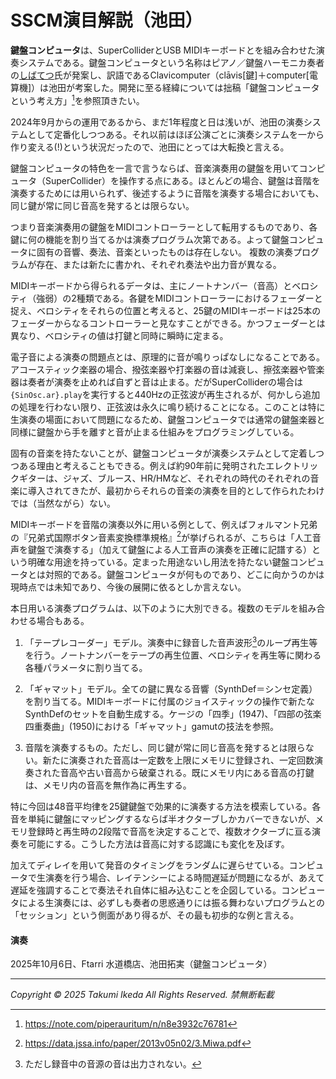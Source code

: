 # SSCM演目解説（池田）

**鍵盤コンピュータ**は、SuperColliderとUSB MIDIキーボードとを組み合わせた演奏システムである。鍵盤コンピュータという名称はピアノ／鍵盤ハーモニカ奏者の[しばてつ](https://shibatetsu.jp)氏が発案し、訳語であるClavicomputer（clāvis[鍵]＋computer[電算機]）は池田が考案した。開発に至る経緯については拙稿「鍵盤コンピュータという考え方」[^1]を参照頂きたい。

2024年9月からの運用であるから、まだ1年程度と日は浅いが、池田の演奏システムとして定番化しつつある。それ以前はほぼ公演ごとに演奏システムを一から作り変える(!)という状況だったので、池田にとっては大転換と言える。

鍵盤コンピュータの特色を一言で言うならば、音楽演奏用の鍵盤を用いてコンピュータ（SuperCollider）を操作する点にある。ほとんどの場合、鍵盤は音階を演奏するためには用いられず、後述するように音階を演奏する場合においても、同じ鍵が常に同じ音高を発するとは限らない。

つまり音楽演奏用の鍵盤をMIDIコントローラーとして転用するものであり、各鍵に何の機能を割り当てるかは演奏プログラム次第である。よって鍵盤コンピュータに固有の音響、奏法、音楽といったものは存在しない。 複数の演奏プログラムが存在、または新たに書かれ、それぞれ奏法や出力音が異なる。

MIDIキーボードから得られるデータは、主にノートナンバー（音高）とベロシティ（強弱）の2種類である。各鍵をMIDIコントローラーにおけるフェーダーと捉え、ベロシティをそれらの位置と考えると、25鍵のMIDIキーボードは25本のフェーダーからなるコントローラーと見なすことができる。かつフェーダーとは異なり、ベロシティの値は打鍵と同時に瞬時に定まる。

電子音による演奏の問題点とは、原理的に音が鳴りっぱなしになることである。アコースティック楽器の場合、撥弦楽器や打楽器の音は減衰し、擦弦楽器や管楽器は奏者が演奏を止めれば自ずと音は止まる。だがSuperColliderの場合は`{SinOsc.ar}.play`を実行すると440Hzの正弦波が再生されるが、何かしら追加の処理を行わない限り、正弦波は永久に鳴り続けることになる。このことは特に生演奏の場面において問題になるため、鍵盤コンピュータでは通常の鍵盤楽器と同様に鍵盤から手を離すと音が止まる仕組みをプログラミングしている。

固有の音楽を持たないことが、鍵盤コンピュータが演奏システムとして定着しつつある理由と考えることもできる。例えば約90年前に発明されたエレクトリックギターは、ジャズ、ブルース、HR/HMなど、それぞれの時代のそれぞれの音楽に導入されてきたが、最初からそれらの音楽の演奏を目的として作られたわけでは（当然ながら）ない。

MIDIキーボードを音階の演奏以外に用いる例として、例えばフォルマント兄弟の『兄弟式国際ボタン音素変換標準規格』[^2]が挙げられるが、こちらは「人工音声を鍵盤で演奏する」（加えて鍵盤による人工音声の演奏を正確に記譜する）という明確な用途を持っている。定まった用途ないし用法を持たない鍵盤コンピュータとは対照的である。鍵盤コンピュータが何ものであり、どこに向かうのかは現時点では未知であり、今後の展開に依るとしか言えない。

本日用いる演奏プログラムは、以下のように大別できる。複数のモデルを組み合わせる場合もある。

1. 「テープレコーダー」モデル。演奏中に録音した音声波形[^3]のループ再生等を行う。ノートナンバーをテープの再生位置、ベロシティを再生等に関わる各種パラメータに割り当てる。

2. 「ギャマット」モデル。全ての鍵に異なる音響（SynthDef＝シンセ定義）を割り当てる。MIDIキーボードに付属のジョイスティックの操作で新たなSynthDefのセットを自動生成する。ケージの「四季」(1947)、「四部の弦楽四重奏曲」(1950)における「ギャマット」gamutの技法を参照。

3. 音階を演奏するもの。ただし、同じ鍵が常に同じ音高を発するとは限らない。新たに演奏された音高は一定数を上限にメモリに登録され、一定回数演奏された音高や古い音高から破棄される。既にメモリ内にある音高の打鍵は、メモリ内の音高を無作為に再生する。

特に今回は48音平均律を25鍵鍵盤で効果的に演奏する方法を模索している。各音を単純に鍵盤にマッピングするならば半オクターブしかカバーできないが、メモリ登録時と再生時の2段階で音高を決定することで、複数オクターブに亘る演奏を可能にする。こうした方法は音高に対する認識にも変化を及ぼす。

加えてディレイを用いて発音のタイミングをランダムに遅らせている。コンピュータで生演奏を行う場合、レイテンシーによる時間遅延が問題になるが、あえて遅延を強調することで奏法それ自体に組み込むことを企図している。コンピュータによる生演奏には、必ずしも奏者の思惑通りには振る舞わないプログラムとの「セッション」という側面があり得るが、その最も初歩的な例と言える。

[^1]: https://note.com/piperauritum/n/n8e3932c76781
[^2]: https://data.jssa.info/paper/2013v05n02/3.Miwa.pdf
[^3]: ただし録音中の音源の音は出力されない。

#### 演奏
2025年10月6日、Ftarri 水道橋店、池田拓実（鍵盤コンピュータ）

---
*Copyright © 2025 Takumi Ikeda All Rights Reserved. 禁無断転載*